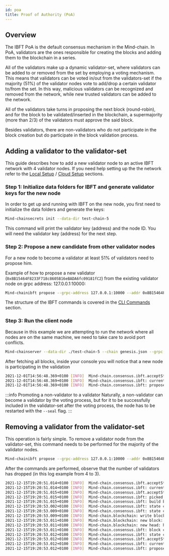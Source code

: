 ```yaml
---
id: poa
title: Proof of Authority (PoA)
---
```


## Overview

The IBFT PoA is the default consensus mechanism in the Mind-chain. In PoA, validators are the ones responsible for creating the blocks and adding them to the blockchain in a series.

All of the validators make up a dynamic validator-set, where validators can be added to or removed from the set by employing a voting mechanism. This means that validators can be voted in/out from the validators-set if the majority (51%) of the validator nodes vote to add/drop a certain validator to/from the set. In this way, malicious validators can be recognized and removed from the network, while new trusted validators can be added to the network.

All of the validators take turns in proposing the next block (round-robin), and for the block to be validated/inserted in the blockchain, a supermajority (more than 2/3) of the validators must approve the said block.

Besides validators, there are non-validators who do not participate in the block creation but do participate in the block validation process.

## Adding a validator to the validator-set

This guide describes how to add a new validator node to an active IBFT network with 4 validator nodes.
If you need help setting up the the network refer to the [Local Setup](/docs/get-started/set-up-ibft-locally) / [Cloud Setup](/docs/get-started/set-up-ibft-on-the-cloud) sections.

### Step 1: Initialize data folders for IBFT and generate validator keys​ for the new node

In order to get up and running with IBFT on the new node, you first need to initialize the data folders and generate the keys:

````bash
Mind-chainsecrets init --data-dir test-chain-5
````

This command will print the validator key (address) and the node ID. You will need the validator key (address) for the next step.

### Step 2: Propose a new candidate from other validator nodes

For a new node to become a validator at least 51% of validators need to propose him.

Example of how to propose a new validator (`0x8B15464F8233F718c8605B16eBADA6fc09181fC2`) from the existing validator node on grpc address: 127.0.0.1:10000:

````bash
Mind-chainibft propose --grpc-address 127.0.0.1:10000 --addr 0x8B15464F8233F718c8605B16eBADA6fc09181fC2 --vote auth
````

The structure of the IBFT commands is covered in the [CLI Commands](/docs/get-started/cli-commands) section.

### Step 3: Run the client node

Because in this example we are attempting to run the network where all nodes are on the same machine, we need to take care to avoid port conflicts. 

````bash
Mind-chainserver --data-dir ./test-chain-5 --chain genesis.json --grpc :50000 --libp2p :50001 --jsonrpc :50002 --seal
````

After fetching all blocks, inside your console you will notice that a new node is participating in the validation

````bash
2021-12-01T14:56:48.369+0100 [INFO]  Mind-chain.consensus.ibft.acceptState: Accept state: sequence=4004
2021-12-01T14:56:48.369+0100 [INFO]  Mind-chain.consensus.ibft: current snapshot: validators=5 votes=0
2021-12-01T14:56:48.369+0100 [INFO]  Mind-chain.consensus.ibft: proposer calculated: proposer=0x8B15464F8233F718c8605B16eBADA6fc09181fC2 block=4004
````

:::info Promoting a non-validator to a validator 
Naturally, a non-validator can become a validator by the voting process, but for it to be successfully included in the validator-set after the voting process, the node has to be restarted with the `--seal` flag.
:::

## Removing a validator from the validator-set

This operation is fairly simple. To remove a validator node from the validator-set, this command needs to be performed for the majority of the validator nodes.

````bash
Mind-chainibft propose --grpc-address 127.0.0.1:10000 --addr 0x8B15464F8233F718c8605B16eBADA6fc09181fC2 --vote drop
````

After the commands are performed, observe that the number of validators has dropped (in this log example from 4 to 3).

````bash
2021-12-15T19:20:51.014+0100 [INFO]  Mind-chain.consensus.ibft.acceptState: Accept state: sequence=2399 round=1
2021-12-15T19:20:51.014+0100 [INFO]  Mind-chain.consensus.ibft: current snapshot: validators=4 votes=2
2021-12-15T19:20:51.015+0100 [INFO]  Mind-chain.consensus.ibft.acceptState: we are the proposer: block=2399
2021-12-15T19:20:51.015+0100 [INFO]  Mind-chain.consensus.ibft: picked out txns from pool: num=0 remaining=0
2021-12-15T19:20:51.015+0100 [INFO]  Mind-chain.consensus.ibft: build block: number=2399 txns=0
2021-12-15T19:20:53.002+0100 [INFO]  Mind-chain.consensus.ibft: state change: new=ValidateState
2021-12-15T19:20:53.009+0100 [INFO]  Mind-chain.consensus.ibft: state change: new=CommitState
2021-12-15T19:20:53.009+0100 [INFO]  Mind-chain.blockchain: write block: num=2399 parent=0x768b3bdf26cdc770525e0be549b1fddb3e389429e2d302cb52af1722f85f798c
2021-12-15T19:20:53.011+0100 [INFO]  Mind-chain.blockchain: new block: number=2399 hash=0x6538286881d32dc7722dd9f64b71ec85693ee9576e8a2613987c4d0ab9d83590 txns=0 generation_time_in_sec=2
2021-12-15T19:20:53.011+0100 [INFO]  Mind-chain.blockchain: new head: hash=0x6538286881d32dc7722dd9f64b71ec85693ee9576e8a2613987c4d0ab9d83590 number=2399
2021-12-15T19:20:53.011+0100 [INFO]  Mind-chain.consensus.ibft: block committed: sequence=2399 hash=0x6538286881d32dc7722dd9f64b71ec85693ee9576e8a2613987c4d0ab9d83590 validators=4 rounds=1 committed=3
2021-12-15T19:20:53.012+0100 [INFO]  Mind-chain.consensus.ibft: state change: new=AcceptState
2021-12-15T19:20:53.012+0100 [INFO]  Mind-chain.consensus.ibft.acceptState: Accept state: sequence=2400 round=1
2021-12-15T19:20:53.012+0100 [INFO]  Mind-chain.consensus.ibft: current snapshot: validators=3 votes=0
2021-12-15T19:20:53.012+0100 [INFO]  Mind-chain.consensus.ibft: proposer calculated: proposer=0xea21efC826F4f3Cb5cFc0f986A4d69C095c2838b block=2400
````